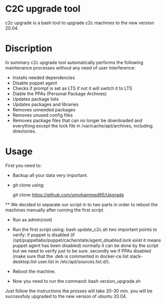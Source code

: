# C2C upgrade tool

c2c upgrade is a bash tool to upgrade c2c machines to the new version 20.04.


# Discription

In summary c2c upgrade tool automatically performs the following maintenance processes without any need of user interference:

* Installs needed dependencies
* Disable puppet agent
* Checks if prompt is set as LTS if not it will switch it to LTS
* Diable the PPAs (Personal Package Archives)
* Updates package lists
* Updates packages and libraries
* Removes unneeded packages
* Removes unused config files
* Removes package files that can no longer be downloaded and everything except the lock file in /var/cache/apt/archives, including directories.

# Usage

First you need to:

* Backup all your data very important.

* git clone using:

  git clone https://github.com/omohammed95/Upgrade

** We decided to separate our script in to two parts in order to reboot the machines manually after running the first script.

* Run as admin(root)

* Run the first script using: bash update_c2c.sh
  two important points to verify: if puppet is disabled (if /opt/puppetlabs/puppet/cache/state/agent_disabled.lock exist it means puppet agent has been disabled).normally it can be done by the script but we need to verify just to be sure. secondly we if PPAs disabled (make sure that the .deb is commented in docker-ce.list slack-desktop.list user.list in /etc/apt/sources.list.d/).

* Reboot the machine.
* Now you need to run the command: bash version_upgrade.sh

 Just follow the instructions the prosses will take 20-30 min. you will be successfuly upgraded to the new version of ubuntu 20.04.   



